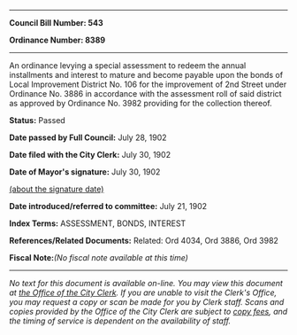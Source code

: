 

********

**Council Bill Number: 543**
   
**Ordinance Number: 8389**
********

 An ordinance levying a special assessment to redeem the annual installments and interest to mature and become payable upon the bonds of Local Improvement District No. 106 for the improvement of 2nd Street under Ordinance No. 3886 in accordance with the assessment roll of said district as approved by Ordinance No. 3982 providing for the collection thereof.

**Status:** Passed
   
**Date passed by Full Council:** July 28, 1902
   
**Date filed with the City Clerk:** July 30, 1902
   
**Date of Mayor's signature:** July 30, 1902
   
[(about the signature date)](/~public/approvaldate.htm)
   
   
   
**Date introduced/referred to committee:** July 21, 1902
   
   
**Index Terms:** ASSESSMENT, BONDS, INTEREST

**References/Related Documents:** Related: Ord 4034, Ord 3886, Ord 3982

**Fiscal Note:**_(No fiscal note available at this time)_
********

_No text for this document is available on-line. You may view this document at [the Office of the City Clerk](http://www.seattle.gov/leg/clerk/contactUs.htm). If you are unable to visit the Clerk's Office, you may request a copy or scan be made for you by Clerk staff. Scans and copies provided by the Office of the City Clerk are subject to [copy fees](http://clerk.seattle.gov/~public/clerkfees.htm), and the timing of service is dependent on the availability of staff._

